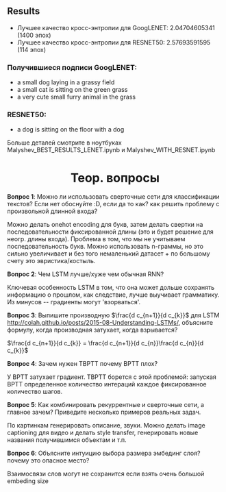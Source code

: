 ## Results
- Лучшее качество кросс-энтропии для GoogLENET: $2.04704605341$ (1400 эпох)
- Лучшее качество кросс-энтропии для RESNET50: $2.57693591595$ (114 эпох)

### Получившиеся подписи GoogLENET:
- a small dog laying in a grassy field
- a small cat is sitting on the green grass
- a very cute small furry animal in the grass

### RESNET50:
- a dog is sitting on the floor with a dog

Больше деталей смотрите в ноутбуках Malyshev_BEST_RESULTS_LENET.ipynb и Malyshev_WITH_RESNET.ipynb 

<h1 align="center">Теор. вопросы</h1> 

**Вопрос 1**: Можно ли использовать сверточные сети для классификации текстов? Если нет обоснуйте :D, если да то как? как решить проблему с произвольной длинной входа?

Можно делать onehot encoding для букв, затем делать свертки на последовательности фиксированной длины (это и будет решение для неогр. длины входа). Проблема в том, что мы не учитываем последовательность букв. Можно использовать n-граммы, но это сильно увеличивает и без того немаленький датасет + по большому счету это эвристика/костыль.

**Вопрос 2**: Чем LSTM лучше/хуже чем обычная RNN?

Ключевая особенность LSTM в том, что она может дольше сохранять информацию о прошлом, как следствие, лучше выучивает грамматику. Из минусов -- градиенты могут 'взорваться'.

**Вопрос 3**:  Выпишите производную $\frac{d c_{n+1}}{d c_{k}}$ для LSTM http://colah.github.io/posts/2015-08-Understanding-LSTMs/, объясните формулу, когда производная затухает, когда взрывается?

$\frac{d c_{n+1}}{d c_{k}} = \frac{d c_{n+1}}{d c_{n}}\frac{d c_{n}}{d c_{k}}$


**Вопрос 4**: Зачем нужен TBPTT почему BPTT плох?

У BPTT затухает градиент. TBPTT борется с этой проблемой: запуская BPTT определенное количество интераций каждое фиксированное количество шагов.


**Вопрос 5**: Как комбинировать рекуррентные и сверточные сети, а главное зачем? Приведите несколько примеров реальных задач.

По картинкам генерировать описание, звуки. Можно делать image captioning для видео и делать style transfer, генерировать новые названия получившимся объектам и т.п.

**Вопрос 6**: Объясните интуицию выбора размера эмбединг слоя? почему это опасное место?

Взаимосвязи слов могут не сохранится если взять очень большой embeding size
